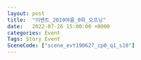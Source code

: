 ```yaml
---
layout: post
title:  "이벤트_2019여름_0화_오프닝"
date:   2022-07-26 15:00:00 +0000
categories: Event
Tags: Story Event
SceneCode: ["scene_evt190627_cp0_q1_s10"]
---
```

